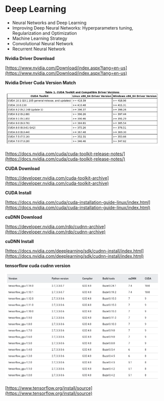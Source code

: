 # Deep Learning

  - Neural Networks and Deep Learning
  - Improving Deep Neural Networks: Hyperparameters tuning, Regularization and Optimization
  - Machine Learning Strategy
  - Convolutional Neural Network
  - Recurrent Neural Network

  **Nvidia Driver Download**

  [https://www.nvidia.com/Download/index.aspx?lang=en-us](https://www.nvidia.com/Download/index.aspx?lang=en-us)

  **Nvidia Driver Cuda Version Match**

  ![](img/nvidia-driver-cuda-version-match.png)

  [https://docs.nvidia.com/cuda/cuda-toolkit-release-notes/](https://docs.nvidia.com/cuda/cuda-toolkit-release-notes/)

  **CUDA Download**

  [https://developer.nvidia.com/cuda-toolkit-archive](https://developer.nvidia.com/cuda-toolkit-archive)

  **CUDA Install**

  [https://docs.nvidia.com/cuda/cuda-installation-guide-linux/index.html](https://docs.nvidia.com/cuda/cuda-installation-guide-linux/index.html)

  **cuDNN Download**

  [https://developer.nvidia.com/rdp/cudnn-archive](https://developer.nvidia.com/rdp/cudnn-archive)

  **cuDNN Install**

  [https://docs.nvidia.com/deeplearning/sdk/cudnn-install/index.html](https://docs.nvidia.com/deeplearning/sdk/cudnn-install/index.html)

  **tensorflow cuda cudnn version**

  ![](img/tensorflow-cuda-cudnn-version.png)

  [https://www.tensorflow.org/install/source](https://www.tensorflow.org/install/source)
